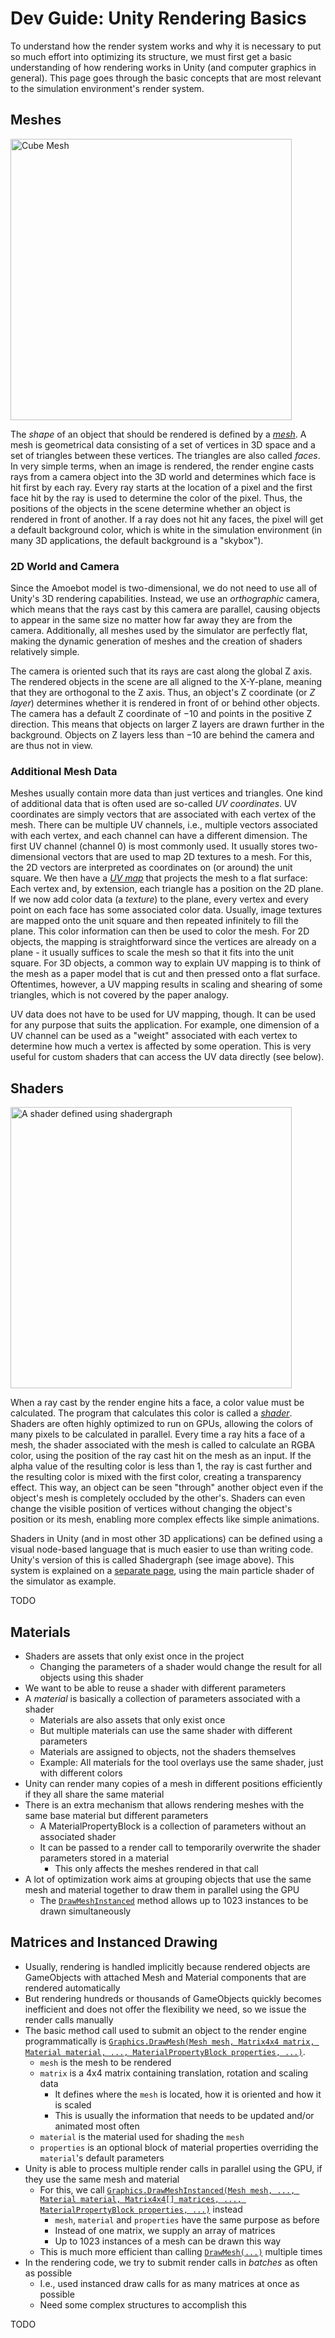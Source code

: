 # Dev Guide: Unity Rendering Basics

To understand how the render system works and why it is necessary to put so much effort into optimizing its structure, we must first get a basic understanding of how rendering works in Unity (and computer graphics in general).
This page goes through the basic concepts that are most relevant to the simulation environment's render system.


## Meshes

<img src="~/images/cube_mesh.png" alt="Cube Mesh" title="Cube Mesh" width="450" align="center"/>

The *shape* of an object that should be rendered is defined by a [*mesh*](https://docs.unity3d.com/Manual/mesh-introduction.html).
A mesh is geometrical data consisting of a set of vertices in 3D space and a set of triangles between these vertices.
The triangles are also called *faces*.
In very simple terms, when an image is rendered, the render engine casts rays from a camera object into the 3D world and determines which face is hit first by each ray.
Every ray starts at the location of a pixel and the first face hit by the ray is used to determine the color of the pixel.
Thus, the positions of the objects in the scene determine whether an object is rendered in front of another.
If a ray does not hit any faces, the pixel will get a default background color, which is white in the simulation environment (in many 3D applications, the default background is a "skybox").

### 2D World and Camera

Since the Amoebot model is two-dimensional, we do not need to use all of Unity's 3D rendering capabilities.
Instead, we use an *orthographic* camera, which means that the rays cast by this camera are parallel, causing objects to appear in the same size no matter how far away they are from the camera.
Additionally, all meshes used by the simulator are perfectly flat, making the dynamic generation of meshes and the creation of shaders relatively simple.

The camera is oriented such that its rays are cast along the global Z axis.
The rendered objects in the scene are all aligned to the X-Y-plane, meaning that they are orthogonal to the Z axis.
Thus, an object's Z coordinate (or *Z layer*) determines whether it is rendered in front of or behind other objects.
The camera has a default Z coordinate of $-10$ and points in the positive Z direction.
This means that objects on larger Z layers are drawn further in the background.
Objects on Z layers less than $-10$ are behind the camera and are thus not in view.

### Additional Mesh Data

Meshes usually contain more data than just vertices and triangles.
One kind of additional data that is often used are so-called *UV coordinates*.
UV coordinates are simply vectors that are associated with each vertex of the mesh.
There can be multiple UV channels, i.e., multiple vectors associated with each vertex, and each channel can have a different dimension.
The first UV channel (channel 0) is most commonly used.
It usually stores two-dimensional vectors that are used to map 2D textures to a mesh.
For this, the 2D vectors are interpreted as coordinates on (or around) the unit square.
We then have a [*UV map*](https://en.wikipedia.org/wiki/UV_mapping) that projects the mesh to a flat surface: Each vertex and, by extension, each triangle has a position on the 2D plane.
If we now add color data (a *texture*) to the plane, every vertex and every point on each face has some associated color data.
Usually, image textures are mapped onto the unit square and then repeated infinitely to fill the plane.
This color information can then be used to color the mesh.
For 2D objects, the mapping is straightforward since the vertices are already on a plane - it usually suffices to scale the mesh so that it fits into the unit square.
For 3D objects, a common way to explain UV mapping is to think of the mesh as a paper model that is cut and then pressed onto a flat surface.
Oftentimes, however, a UV mapping results in scaling and shearing of some triangles, which is not covered by the paper analogy.

UV data does not have to be used for UV mapping, though.
It can be used for any purpose that suits the application.
For example, one dimension of a UV channel can be used as a "weight" associated with each vertex to determine how much a vertex is affected by some operation.
This is very useful for custom shaders that can access the UV data directly (see below).


## Shaders

<img src="~/images/shadergraph_example.png" alt="A shader defined using shadergraph" title="A shader defined using shadergraph" width="450"/>

When a ray cast by the render engine hits a face, a color value must be calculated.
The program that calculates this color is called a [*shader*](https://en.wikipedia.org/wiki/Shader).
Shaders are often highly optimized to run on GPUs, allowing the colors of many pixels to be calculated in parallel.
Every time a ray hits a face of a mesh, the shader associated with the mesh is called to calculate an RGBA color, using the position of the ray cast hit on the mesh as an input.
If the alpha value of the resulting color is less than 1, the ray is cast further and the resulting color is mixed with the first color, creating a transparency effect.
This way, an object can be seen "through" another object even if the object's mesh is completely occluded by the other's.
Shaders can even change the visible position of vertices without changing the object's position or its mesh, enabling more complex effects like simple animations.

Shaders in Unity (and in most other 3D applications) can be defined using a visual node-based language that is much easier to use than writing code.
Unity's version of this is called Shadergraph (see image above).
This system is explained on a [separate page](particles/shader_example.md), using the main particle shader of the simulator as example.



TODO




## Materials

- Shaders are assets that only exist once in the project
	- Changing the parameters of a shader would change the result for all objects using this shader
- We want to be able to reuse a shader with different parameters
- A *material* is basically a collection of parameters associated with a shader
	- Materials are also assets that only exist once
	- But multiple materials can use the same shader with different parameters
	- Materials are assigned to objects, not the shaders themselves
	- Example: All materials for the tool overlays use the same shader, just with different colors
- Unity can render many copies of a mesh in different positions efficiently if they all share the same material
- There is an extra mechanism that allows rendering meshes with the same base material but different parameters
	- A MaterialPropertyBlock is a collection of parameters without an associated shader
	- It can be passed to a render call to temporarily overwrite the shader parameters stored in a material
		- This only affects the meshes rendered in that call
- A lot of optimization work aims at grouping objects that use the same mesh and material together to draw them in parallel using the GPU
	- The [`DrawMeshInstanced`][2] method allows up to 1023 instances to be drawn simultaneously


## Matrices and Instanced Drawing

- Usually, rendering is handled implicitly because rendered objects are GameObjects with attached Mesh and Material components that are rendered automatically
- But rendering hundreds or thousands of GameObjects quickly becomes inefficient and does not offer the flexibility we need, so we issue the render calls manually
- The basic method call used to submit an object to the render engine programmatically is [`Graphics.DrawMesh(Mesh mesh, Matrix4x4 matrix, Material material, ..., MaterialPropertyBlock properties, ...)`][1].
	- `mesh` is the mesh to be rendered
	- `matrix` is a 4x4 matrix containing translation, rotation and scaling data
		- It defines where the `mesh` is located, how it is oriented and how it is scaled
		- This is usually the information that needs to be updated and/or animated most often
	- `material` is the material used for shading the `mesh`
	- `properties` is an optional block of material properties overriding the `material`'s default parameters
- Unity is able to process multiple render calls in parallel using the GPU, if they use the same mesh and material
	- For this, we call [`Graphics.DrawMeshInstanced(Mesh mesh, ..., Material material, Matrix4x4[] matrices, ..., MaterialPropertyBlock properties, ...)`][2] instead
		- `mesh`, `material` and `properties` have the same purpose as before
		- Instead of one matrix, we supply an array of matrices
		- Up to 1023 instances of a mesh can be drawn this way
	- This is much more efficient than calling [`DrawMesh(...)`][1] multiple times
- In the rendering code, we try to submit render calls in _batches_ as often as possible
	- I.e., used instanced draw calls for as many matrices at once as possible
	- Need some complex structures to accomplish this




TODO

[1]: https://docs.unity3d.com/ScriptReference/Graphics.DrawMesh.html
[2]: https://docs.unity3d.com/ScriptReference/Graphics.DrawMeshInstanced.html

